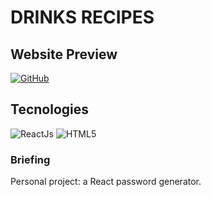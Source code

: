 # DRINKS RECIPES

## Website Preview
[![GitHub](https://img.shields.io/badge/github-%23121011.svg?style=for-the-badge&logo=github&logoColor=white)](https://helenaamartins.github.io/-exercicio-iv2-8/)

## Tecnologies
![ReactJs](https://img.shields.io/badge/javascript-%23323330.svg?style=for-the-badge&logo=javascript&logoColor=%23F7DF1E)
![HTML5](https://img.shields.io/badge/html5-%23E34F26.svg?style=for-the-badge&logo=html5&logoColor=white)



### Briefing
Personal project: a React password generator.
